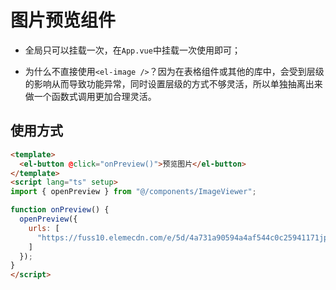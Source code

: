 # 图片预览组件

- 全局只可以挂载一次，在`App.vue`中挂载一次使用即可；

- 为什么不直接使用`<el-image />`？因为在表格组件或其他的库中，会受到层级的影响从而导致功能异常，同时设置层级的方式不够灵活，所以单独抽离出来做一个函数式调用更加合理灵活。

## 使用方式

```html
<template>
  <el-button @click="onPreview()">预览图片</el-button>
</template>
<script lang="ts" setup>
import { openPreview } from "@/components/ImageViewer";

function onPreview() {
  openPreview({
    urls: [
      "https://fuss10.elemecdn.com/e/5d/4a731a90594a4af544c0c25941171jpeg.jpeg"
    ]
  });
}
</script>
```
